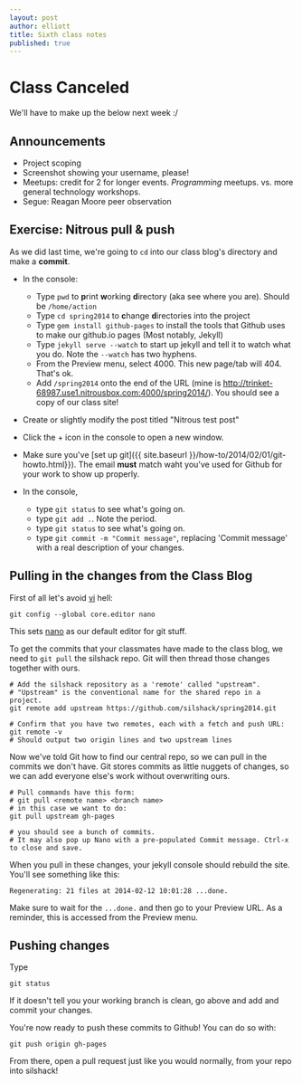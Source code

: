 ```yaml
---
layout: post
author: elliott
title: Sixth class notes
published: true
---
```


# Class Canceled
We'll have to make up the below next week :/

## Announcements

* Project scoping
* Screenshot showing your username, please!
* Meetups: credit for 2 for longer events.  *Programming* meetups.  vs. more general technology workshops.
* Segue: Reagan Moore peer observation

## Exercise: Nitrous pull & push

As we did last time, we're going to `cd` into our class blog's directory and make a **commit**.


* In the console:
  * Type `pwd` to **p**rint **w**orking **d**irectory (aka see where you are).  Should be `/home/action`
  * Type `cd spring2014` to **c**hange **d**irectories into the project
  * Type `gem install github-pages` to install the tools that Github uses to make our github.io pages (Most notably, Jekyll)
  * Type `jekyll serve --watch` to start up jekyll and tell it to watch what you do.  Note the `--watch` has two hyphens.
  * From the Preview menu, select 4000.  This new page/tab will 404.  That's ok.
  * Add `/spring2014` onto the end of the URL (mine is http://trinket-68987.use1.nitrousbox.com:4000/spring2014/).  You should see a copy of our class site!

* Create or slightly modify the post titled "Nitrous test post"
* Click the + icon in the console to open a new window.
* Make sure you've [set up git]({{ site.baseurl }}/how-to/2014/02/01/git-howto.html}}).  The email **must** match waht you've used for Github for your work to show up properly.
* In the console, 
    * type `git status` to see what's going on.
    * type `git add .`.  Note the period.
    * type `git status` to see what's going on.
    * type `git commit -m "Commit message"`, replacing 'Commit message' with a real description of your changes.
    


## Pulling in the changes from the Class Blog

First of all let's avoid [vi](http://en.wikipedia.org/wiki/Vi) hell:

```
git config --global core.editor nano
```

This sets [nano](http://www.nano-editor.org/) as our default editor for git stuff.

To get the commits that your classmates have made to the class blog, we need to `git pull` the silshack repo.  Git will then thread those changes together with ours.

```
# Add the silshack repository as a 'remote' called "upstream".
# "Upstream" is the conventional name for the shared repo in a project.
git remote add upstream https://github.com/silshack/spring2014.git

# Confirm that you have two remotes, each with a fetch and push URL:
git remote -v
# Should output two origin lines and two upstream lines
```

Now we've told Git how to find our central repo, so we can pull in the commits we don't have.  Git stores commits as little nuggets of changes, so we can add everyone else's work without overwriting ours.

```
# Pull commands have this form:
# git pull <remote name> <branch name>
# in this case we want to do:
git pull upstream gh-pages

# you should see a bunch of commits.  
# It may also pop up Nano with a pre-populated Commit message. Ctrl-x to close and save.
```

When you pull in these changes, your jekyll console should rebuild the site.  You'll see something like this:

```
Regenerating: 21 files at 2014-02-12 10:01:28 ...done.
```

Make sure to wait for the `...done.` and then go to your Preview URL.  As a reminder, this is accessed from the Preview menu.

## Pushing changes

Type

```
git status
```

If it doesn't tell you your working branch is clean, go above and add and commit your changes.

You're now ready to push these commits to Github!  You can do so with:

```
git push origin gh-pages
```
From there, open a pull request just like you would normally, from your repo into silshack!
